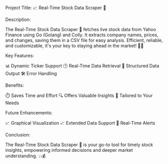 Project Title: 📈 Real-Time Stock Data Scraper 🔄

Description:

The Real-Time Stock Data Scraper 🔄 fetches live stock data from Yahoo Finance using Go (Golang) and Colly. It extracts company names, prices, and changes, saving them in a CSV file for easy analysis. Efficient, reliable, and customizable, it's your key to staying ahead in the market! 🚀💼

Key Features:

📊 Dynamic Ticker Support
🕒 Real-Time Data Retrieval
📑 Structured Data Output
🛠️ Error Handling

Benefits:

⏱️ Saves Time and Effort
🔍 Offers Valuable Insights
🎯 Tailored to Your Needs

Future Enhancements:

📈 Graphical Visualization
📈 Extended Data Support
🔔 Real-Time Alerts

Conclusion:

The Real-Time Stock Data Scraper 🔄 is your go-to tool for timely stock insights, empowering informed decisions and deeper market understanding. 💡💰
